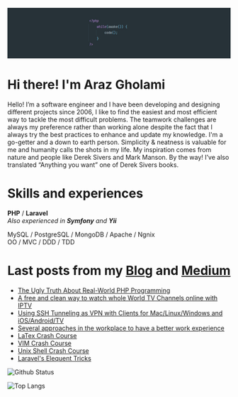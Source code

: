 ![Cover](https://github.com/arazgholami/arazgholami/blob/master/cover.jpg)
# Hi there! I'm Araz Gholami

Hello! I’m a software engineer and I have been developing and designing different projects since 2006, I like to find the easiest and most efficient way to tackle the most difficult problems. The teamwork challenges are always my preference rather than working alone despite the fact that I always try the best practices to enhance and update my knowledge. I'm a go-getter and a down to earth person. Simplicity & neatness is valuable for me and humanity calls the shots in my life.
My inspiration comes from nature and people like Derek Sivers and Mark Manson.
By the way! I’ve also translated “Anything you want” one of Derek Sivers books. 


# Skills and experiences
**PHP**  /  **Laravel** <br>
_Also experienced in **Symfony**  and  **Yii**<br>_

MySQL / PostgreSQL / MongoDB / Apache / Ngnix<br>
OO / MVC / DDD / TDD<br>

# Last posts from my [Blog](https:://arazgholami.com) and [Medium](https://medium.com/@arazgholami)
- [The Ugly Truth About Real-World PHP Programming](https://medium.com/@arazgholami/the-ugly-truth-about-real-world-php-programming-59faaa6d6522)
- [A free and clean way to watch whole World TV Channels online with IPTV](https://medium.com/@arazgholami/a-free-and-clean-way-to-watch-whole-world-tv-channels-online-with-iptv-draft-7c200316560f)
- [Using SSH Tunneling as VPN with Clients for Mac/Linux/Windows and iOS/Android/TV](https://medium.com/@arazgholami/using-ssh-tunneling-as-vpn-with-clients-for-mac-linux-windows-and-ios-android-tv-6e80e98d1e16)
- [Several approaches in the workplace to have a better work experience](https://medium.com/@arazgholami/several-approaches-in-the-workplace-to-have-a-better-work-experience-7b246bbff85)
- [LaTex Crash Course](https://arazgholami.com/latex-wtf-course/)
- [VIM Crash Course](https://arazgholami.com/vim-wtf-course/)
- [Unix Shell  Crash Course](https://arazgholami.com/linux-terminal-wtf-course/)
- [Laravel's Elequent Tricks](https://arazgholami.com/20-laravel-eloquent-tips-and-tricks/)

![Github Status](https://github-readme-stats.vercel.app/api?username=arazgholami&show_icons=true&hide=stars&include_all_commits=true)

![Top Langs](https://github-readme-stats.vercel.app/api/top-langs/?username=arazgholami&layout=compact&langs_count=10)
